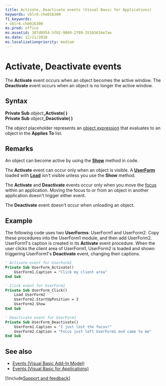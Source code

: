 ```yaml
---
title: Activate, Deactivate events (Visual Basic for Applications)
keywords: vblr6.chm916300
f1_keywords:
- vblr6.chm916300
ms.prod: office
ms.assetid: 387d0954-5f02-9869-2709-35103634e7ae
ms.date: 12/11/2018
ms.localizationpriority: medium
---
```



# Activate, Deactivate events

The **Activate** event occurs when an object becomes the active window. The **Deactivate** event occurs when an object is no longer the active window.

## Syntax

**Private Sub** _object_**_Activate( )**<br/>
**Private Sub** _object_**_Deactivate( )**

The _object_ placeholder represents an [object expression](../../Glossary/vbe-glossary.md#object-expression) that evaluates to an object in the **Applies To** list.

## Remarks

An object can become active by using the **[Show](show-method.md)** method in code.

The **Activate** event can occur only when an object is visible. A **[UserForm](userform-window.md)** loaded with **[Load](load-statement.md)** isn't visible unless you use the **Show** method.

The **Activate** and **Deactivate** events occur only when you move the [focus](../../Glossary/vbe-glossary.md#focus) within an application. Moving the focus to or from an object in another application doesn't trigger either event.

The **Deactivate** event doesn't occur when unloading an object.

## Example

The following code uses two **UserForms**: UserForm1 and UserForm2. Copy these procedures into the UserForm1 module, and then add UserForm2. UserForm1's caption is created in its **Activate** event procedure. When the user clicks the client area of UserForm1, UserForm2 is loaded and shown triggering UserForm1's **Deactivate** event, changing their captions.


```vb
' Activate event for UserForm1
Private Sub UserForm_Activate()
    UserForm1.Caption = "Click my client area"
End Sub

' Click event for UserForm1
Private Sub UserForm_Click()
    Load UserForm2
    UserForm2.StartUpPosition = 3
    UserForm2.Show
End Sub

' Deactivate event for UserForm1
Private Sub UserForm_Deactivate()
    UserForm1.Caption = "I just lost the focus!"
    UserForm2.Caption = "Focus just left UserForm1 and came to me"
End Sub
```

## See also

- [Events (Visual Basic Add-In Model)](../visual-basic-add-in-model/events-visual-basic-add-in-model.md)
- [Events (Visual Basic for Applications)](../events-visual-basic-for-applications.md)

[!include[Support and feedback](~/includes/feedback-boilerplate.md)]
